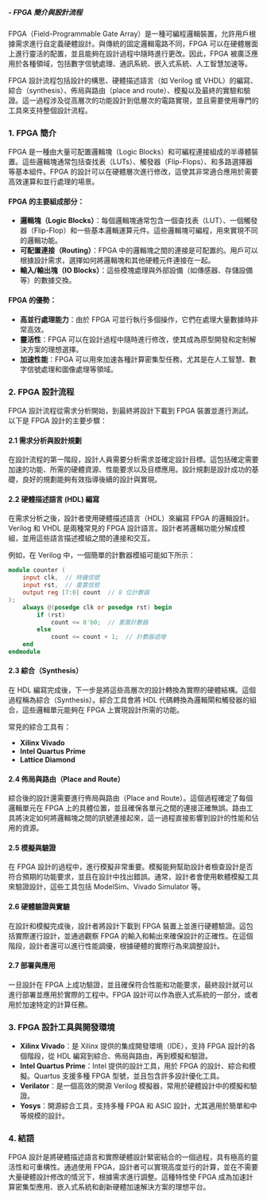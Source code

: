 
##### - **FPGA 簡介與設計流程**

FPGA（Field-Programmable Gate Array）是一種可編程邏輯裝置，允許用戶根據需求進行自定義硬體設計。與傳統的固定邏輯電路不同，FPGA 可以在硬體層面上進行靈活的配置，並且能夠在設計過程中隨時進行更改。因此，FPGA 被廣泛應用於各種領域，包括數字信號處理、通訊系統、嵌入式系統、人工智慧加速等。

FPGA 設計流程包括設計的構思、硬體描述語言（如 Verilog 或 VHDL）的編寫、綜合（synthesis）、佈局與路由（place and route）、模擬以及最終的實驗和驗證。這一過程涉及從高層次的功能設計到低層次的電路實現，並且需要使用專門的工具來支持整個設計流程。

### 1. **FPGA 簡介**

FPGA 是一種由大量可配置邏輯塊（Logic Blocks）和可編程連接組成的半導體裝置。這些邏輯塊通常包括查找表（LUTs）、觸發器（Flip-Flops）、和多路選擇器等基本組件。FPGA 的設計可以在硬體層次進行修改，這使其非常適合應用於需要高效運算和並行處理的場景。

#### FPGA 的主要組成部分：

- **邏輯塊（Logic Blocks）**：每個邏輯塊通常包含一個查找表（LUT）、一個觸發器（Flip-Flop）和一些基本邏輯運算元件。這些邏輯塊可編程，用來實現不同的邏輯功能。
- **可配置連接（Routing）**：FPGA 中的邏輯塊之間的連接是可配置的。用戶可以根據設計需求，選擇如何將邏輯塊和其他硬體元件連接在一起。
- **輸入/輸出塊（IO Blocks）**：這些模塊處理與外部設備（如傳感器、存儲設備等）的數據交換。

#### FPGA 的優勢：

- **高並行處理能力**：由於 FPGA 可並行執行多個操作，它們在處理大量數據時非常高效。
- **靈活性**：FPGA 可以在設計過程中隨時進行修改，使其成為原型開發和定制解決方案的理想選擇。
- **加速性能**：FPGA 可以用來加速各種計算密集型任務，尤其是在人工智慧、數字信號處理和圖像處理等領域。

### 2. **FPGA 設計流程**

FPGA 設計流程從需求分析開始，到最終將設計下載到 FPGA 裝置並進行測試。以下是 FPGA 設計的主要步驟：

#### 2.1 **需求分析與設計規劃**

在設計流程的第一階段，設計人員需要分析需求並確定設計目標。這包括確定需要加速的功能、所需的硬體資源、性能要求以及目標應用。設計規劃是設計成功的基礎，良好的規劃能夠有效指導後續的設計與實現。

#### 2.2 **硬體描述語言 (HDL) 編寫**

在需求分析之後，設計者使用硬體描述語言（HDL）來編寫 FPGA 的邏輯設計。Verilog 和 VHDL 是兩種常見的 FPGA 設計語言。設計者將邏輯功能分解成模組，並用這些語言描述模組之間的連接和交互。

例如，在 Verilog 中，一個簡單的計數器模組可能如下所示：

```verilog
module counter (
    input clk,  // 時鐘信號
    input rst,  // 重置信號
    output reg [7:0] count  // 8 位計數器
);
    always @(posedge clk or posedge rst) begin
        if (rst) 
            count <= 8'b0;  // 重置計數器
        else 
            count <= count + 1;  // 計數器遞增
    end
endmodule
```

#### 2.3 **綜合（Synthesis）**

在 HDL 編寫完成後，下一步是將這些高層次的設計轉換為實際的硬體結構。這個過程稱為綜合（Synthesis）。綜合工具會將 HDL 代碼轉換為邏輯閘和觸發器的組合，這些邏輯單元能夠在 FPGA 上實現設計所需的功能。

常見的綜合工具有：

- **Xilinx Vivado**
- **Intel Quartus Prime**
- **Lattice Diamond**

#### 2.4 **佈局與路由（Place and Route）**

綜合後的設計還需要進行佈局與路由（Place and Route）。這個過程確定了每個邏輯單元在 FPGA 上的具體位置，並且確保各單元之間的連接正確無誤。路由工具將決定如何將邏輯塊之間的訊號連接起來，這一過程直接影響到設計的性能和佔用的資源。

#### 2.5 **模擬與驗證**

在 FPGA 設計的過程中，進行模擬非常重要。模擬能夠幫助設計者檢查設計是否符合預期的功能要求，並且在設計中找出錯誤。通常，設計者會使用軟體模擬工具來驗證設計，這些工具包括 ModelSim、Vivado Simulator 等。

#### 2.6 **硬體驗證與實驗**

在設計和模擬完成後，設計者將設計下載到 FPGA 裝置上並進行硬體驗證。這包括實際運行設計，並通過觀察 FPGA 的輸入和輸出來確保設計的正確性。在這個階段，設計者還可以進行性能調優，根據硬體的實際行為來調整設計。

#### 2.7 **部署與應用**

一旦設計在 FPGA 上成功驗證，並且確保符合性能和功能要求，最終設計就可以進行部署並應用於實際的工程中。FPGA 設計可以作為嵌入式系統的一部分，或者用於加速特定的計算任務。

### 3. **FPGA 設計工具與開發環境**

- **Xilinx Vivado**：是 Xilinx 提供的集成開發環境（IDE），支持 FPGA 設計的各個階段，從 HDL 編寫到綜合、佈局與路由，再到模擬和驗證。
- **Intel Quartus Prime**：Intel 提供的設計工具，用於 FPGA 的設計、綜合和模擬。Quartus 支援多種 FPGA 型號，並且包含許多設計優化工具。
- **Verilator**：是一個高效的開源 Verilog 模擬器，常用於硬體設計中的模擬和驗證。
- **Yosys**：開源綜合工具，支持多種 FPGA 和 ASIC 設計，尤其適用於簡單和中等規模的設計。

### 4. **結語**

FPGA 設計是將硬體描述語言和實際硬體設計緊密結合的一個過程，具有極高的靈活性和可重構性。通過使用 FPGA，設計者可以實現高度並行的計算，並在不需要大量硬體設計修改的情況下，根據需求進行調整。這種特性使 FPGA 成為加速計算密集型應用、嵌入式系統和創新硬體加速解決方案的理想平台。